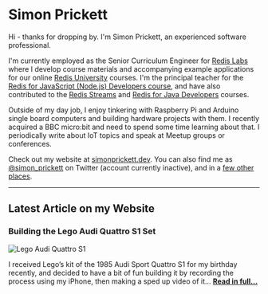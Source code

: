# Simon Prickett

Hi - thanks for dropping by. I'm Simon Prickett, an experienced software professional.

I'm currently employed as the Senior Curriculum Engineer for [Redis Labs](https://redislabs.com) where I develop course materials and accompanying example applications for our online [Redis University](https://university.redislabs.com) courses. I'm the principal teacher for the [Redis for JavaScript (Node.js) Developers course](https://university.redislabs.com/courses/ru102js/), and have also contributed to the [Redis Streams](https://university.redislabs.com/courses/ru202/) and [Redis for Java Developers](https://university.redislabs.com/courses/ru102j/) courses.

Outside of my day job, I enjoy tinkering with Raspberry Pi and Arduino single board computers and building hardware projects with them. I recently acquired a BBC micro:bit and need to spend some time learning about that. I periodically write about IoT topics and speak at Meetup groups or conferences.

Check out my website at [simonprickett.dev](https://simonprickett.dev).  You can also find me as [@simon_prickett](https://twitter.com/simon_prickett) on Twitter (account currently inactive), and in a [few other places](https://simonprickett.dev/contact/).

---

## Latest Article on my Website

### Building the Lego Audi Quattro S1 Set

![Lego Audi Quattro S1](https://simonprickett.dev/assets/images/lego_audi_main.jpg)

I received Lego’s kit of the 1985 Audi Sport Quattro S1 for my birthday recently, and decided to have a bit of fun building it by recording the process using my iPhone, then making a sped up video of it... **[Read in full...](https://simonprickett.dev/building-the-lego-audi-quattro/)**
